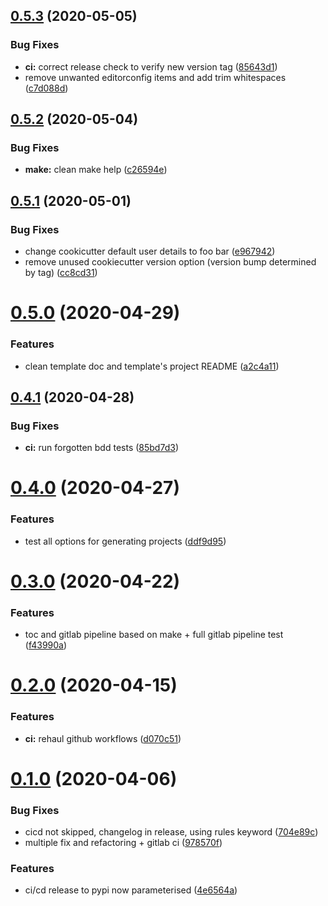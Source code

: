 ## [0.5.3](https://github.com/opinionated-digital-center/python-library-project-generator/compare/v0.5.2...v0.5.3) (2020-05-05)


### Bug Fixes

* **ci:** correct release check to verify new version tag ([85643d1](https://github.com/opinionated-digital-center/python-library-project-generator/commit/85643d120bca6ce0f65f2b0827c610988e5db75a))
* remove unwanted editorconfig items and add trim whitespaces ([c7d088d](https://github.com/opinionated-digital-center/python-library-project-generator/commit/c7d088d5c2cee5b4a79f8ff15462c40830f515ab))

## [0.5.2](https://github.com/opinionated-digital-center/python-library-project-generator/compare/v0.5.1...v0.5.2) (2020-05-04)


### Bug Fixes

* **make:** clean make help ([c26594e](https://github.com/opinionated-digital-center/python-library-project-generator/commit/c26594ede0fbc6f16b781e797beaaae26492d51e))

## [0.5.1](https://github.com/opinionated-digital-center/python-library-project-generator/compare/v0.5.0...v0.5.1) (2020-05-01)


### Bug Fixes

* change cookicutter default user details  to foo bar ([e967942](https://github.com/opinionated-digital-center/python-library-project-generator/commit/e9679422684d95d694aded82876ae911d418e047))
* remove unused cookiecutter version option (version bump determined by tag) ([cc8cd31](https://github.com/opinionated-digital-center/python-library-project-generator/commit/cc8cd312928310ec83942ff19b46245aca2a2f5d))

# [0.5.0](https://github.com/opinionated-digital-center/python-library-project-generator/compare/v0.4.1...v0.5.0) (2020-04-29)


### Features

* clean template doc and template's project README ([a2c4a11](https://github.com/opinionated-digital-center/python-library-project-generator/commit/a2c4a11d86e9875cac79eb56c3324c72250b6900))

## [0.4.1](https://github.com/opinionated-digital-center/python-library-project-generator/compare/v0.4.0...v0.4.1) (2020-04-28)


### Bug Fixes

* **ci:** run forgotten bdd tests ([85bd7d3](https://github.com/opinionated-digital-center/python-library-project-generator/commit/85bd7d3f94e658234db2b21a192cc78466ce7fd8))

# [0.4.0](https://github.com/opinionated-digital-center/python-library-project-generator/compare/v0.3.0...v0.4.0) (2020-04-27)


### Features

* test all options for generating projects ([ddf9d95](https://github.com/opinionated-digital-center/python-library-project-generator/commit/ddf9d95bed1cf69e137c2d3b90ee97236431f21e))

# [0.3.0](https://github.com/opinionated-digital-center/python-library-project-generator/compare/v0.2.0...v0.3.0) (2020-04-22)


### Features

* toc and gitlab pipeline based on make + full gitlab pipeline test ([f43990a](https://github.com/opinionated-digital-center/python-library-project-generator/commit/f43990a5bc558f0cc25737ffc8b256ddbbbf8c15))

# [0.2.0](https://github.com/opinionated-digital-center/python-library-project-generator/compare/v0.1.0...v0.2.0) (2020-04-15)


### Features

* **ci:** rehaul github workflows ([d070c51](https://github.com/opinionated-digital-center/python-library-project-generator/commit/d070c51f2adcbe3357d722411f98e6307c52fbea))

# [0.1.0](https://github.com/opinionated-digital-center/cookiecutter-pypackage/compare/v0.0.0...v0.1.0) (2020-04-06)


### Bug Fixes

* cicd not skipped, changelog in release, using rules keyword ([704e89c](https://github.com/opinionated-digital-center/cookiecutter-pypackage/commit/704e89cc98427b859ebfbaf52490dbd98c849c9e))
* multiple fix and refactoring + gitlab ci ([978570f](https://github.com/opinionated-digital-center/cookiecutter-pypackage/commit/978570f8380d3c8257e75c56b99e7f0713a7169d))


### Features

* ci/cd release to pypi now parameterised ([4e6564a](https://github.com/opinionated-digital-center/cookiecutter-pypackage/commit/4e6564ac0101edfc7a4be984ae3183d4835bda2b))
